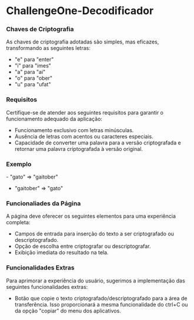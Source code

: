 # ChallengeOne-Decodificador

<h3>Chaves de Criptografia</h3>
As chaves de criptografia adotadas são simples, mas eficazes, transformando as seguintes letras:

- "e" para "enter"
- "i" para "imes"
- "a" para "ai"
- "o" para "ober"
- "u" para "ufat"

<h3>Requisitos</h3>
Certifique-se de atender aos seguintes requisitos para garantir o funcionamento adequado da aplicação:

- Funcionamento exclusivo com letras minúsculas.
- Ausência de letras com acentos ou caracteres especiais.
- Capacidade de converter uma palavra para a versão criptografada e retornar uma palavra criptografada à versão original.

<h3>Exemplo</h3>
-  "gato" => "gaitober"

-  "gaitober" => "gato"

<h3>Funcionaliades da Página</h3>
A página deve oferecer os seguintes elementos para uma experiência completa:

- Campos de entrada para inserção do texto a ser criptografado ou descriptografado.
- Opção de escolha entre criptografar ou descriptografar.
- Exibição imediata do resultado na tela.

<h3>Funcionalidades Extras</h3>
Para aprimorar a experiência do usuário, sugerimos a implementação das seguintes funcionalidades extras:

- Botão que copie o texto criptografado/descriptografado para a área de transferência. Isso proporcionará a mesma funcionalidade do ctrl+C ou da opção "copiar" do menu dos aplicativos.
